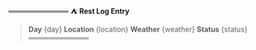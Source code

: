 ════════════
:tent: **Rest Log Entry**

> **Day** {day}
> **Location** {location}
> **Weather** {weather}
> **Status** {status}
════════════